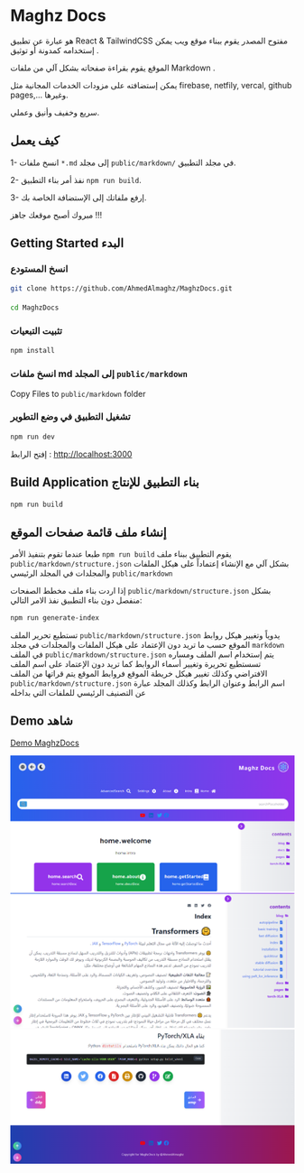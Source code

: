 # Maghz Docs
هو عبارة عن تطبيق React & TailwindCSS مفتوح المصدر يقوم ببناء موقع ويب يمكن إستخدامه كمدونة أو توثيق .

الموقع يقوم بقراءة صفحاته بشكل آلي من ملفات Markdown .

يمكن إستضافته على مزودات الخدمات المجانية مثل firebase, netfily, vercal, github pages,... وغيرها.

سريع وخفيف وأنيق وعملي.

## كيف يعمل
1- انسخ ملفات `*.md` إلى مجلد `public/markdown/` في مجلد التطبيق.

2- نفذ أمر بناء التطبيق `npm run build`.

3- إرفع ملفاتك إلى الإستضافة الخاصة بك. 

 مبروك أصبح موقعك جاهز !!!


## Getting Started البدء
### انسخ المستودع

```bash
git clone https://github.com/AhmedAlmaghz/MaghzDocs.git

cd MaghzDocs
```
### تثبيت التبعيات

```bash
npm install

```
### انسخ ملفات md إلى المجلد `public/markdown`

Copy Files to `public/markdown` folder

### تشغيل التطبيق في وضع التطوير

```bash
npm run dev
```
إفتح الرابط : [http://localhost:3000](http://localhost:3000)



## Build Application  بناء التطبيق للإنتاج

```bash
npm run build
```

## إنشاء ملف قائمة صفحات الموقع
طبعا عندما تقوم بتنفيذ الأمر `npm run build` يقوم التطبيق ببناء ملف `public/markdown/structure.json` بشكل آلي مع الإنشاء إعتماداً على هيكل الملفات والمجلدات في المجلد الرئيسي `public/markdown`

إذا اردت بناء ملف مخطط الصفحات `public/markdown/structure.json` بشكل منفصل دون بناء التطبيق نفذ الامر التالي:

```bash
npm run generate-index
```

تستطيع تحرير الملف `public/markdown/structure.json` يدوياً وتغيير هيكل روابط الموقع حسب ما تريد دون الإعتماد على هيكل الملفات والمجلدات في مجلد `markdown` 
في الملف `public/markdown/structure.json` يتم إستخدام اسم الملف ومساره تسستطيع تحريرة وتغيير أسماء الروابط كما تريد دون الإعتماد على اسم الملف الافتراضي وكذلك تغيير هيكل خريطة الموقع فروابط الموقع يتم قراتها من الملف `public/markdown/structure.json` اسم الرابط وعنوان الرابط وكذلك المجلد عبارة عن التصنيف الرئيسي للملفات التي بداخله

## Demo شاهد
[Demo MaghzDocs](https://transformers.web.app)

![Maghz Docs](./public/images/maghz-docs.png)
![Maghz Docs](./public/images/maghz-docs-index.png)
![Maghz Docs](./public/images/maghz-docs-footer.png)